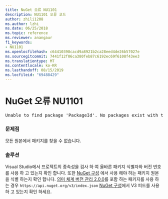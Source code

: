 ```yaml
---
title: NuGet 오류 NU1101
description: NU1101 오류 코드
author: zhili1208
ms.author: lzhi
ms.date: 06/25/2018
ms.topic: reference
ms.reviewer: anangaur
f1_keywords:
- NU1101
ms.openlocfilehash: c64410398cacd9a8921b2ca28eed4de26b57027e
ms.sourcegitcommit: 7441f12f06ca380feb87c6192ec69f6108f43ee3
ms.translationtype: MT
ms.contentlocale: ko-KR
ms.lasthandoff: 08/15/2019
ms.locfileid: "69488429"
---
```

# <a name="nuget-error-nu1101"></a>NuGet 오류 NU1101

<pre>Unable to find package 'PackageId'. No packages exist with this id in source(s): 'sourceA', 'sourceB', 'sourceC'</pre>

### <a name="issue"></a>문제점
모든 원본에서 패키지를 찾을 수 없습니다.

### <a name="solution"></a>솔루션
Visual Studio에서 프로젝트의 종속성을 검사 하 여 올바른 패키지 식별자와 버전 번호를 사용 하 고 있는지 확인 합니다. 또한 [NuGet 구성](../../consume-packages/Configuring-NuGet-Behavior.md) 에서 사용 해야 하는 패키지 원본을 식별 하는지 확인 합니다. [의미 체계 버전 관리 2.0.0](../../concepts/package-versioning.md#semantic-versioning-200)를 포함 하는 패키지를 사용 하는 경우 `https://api.nuget.org/v3/index.json` [NuGet 구성](../../consume-packages/Configuring-NuGet-Behavior.md)에서 V3 피드를 사용 하 고 있는지 확인 하세요.
